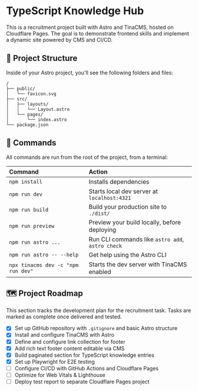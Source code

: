 # TypeScript Knowledge Hub

This is a recruitment project built with Astro and TinaCMS, hosted on Cloudflare Pages. The goal is to demonstrate frontend skills and implement a dynamic site powered by CMS and CI/CD.

## 🚀 Project Structure

Inside of your Astro project, you'll see the following folders and files:

```text
/
├── public/
│   └── favicon.svg
├── src/
│   ├── layouts/
│   │   └── Layout.astro
│   └── pages/
│       └── index.astro
└── package.json
```

## 🧞 Commands

All commands are run from the root of the project, from a terminal:

| Command                   | Action                                                                           |
| :------------------------ |:---------------------------------------------------------------------------------|
| `npm install`             | Installs dependencies                                                            |
| `npm run dev`             | Starts local dev server at `localhost:4321`                                      |
| `npm run build`           | Build your production site to `./dist/`                                          |
| `npm run preview`         | Preview your build locally, before deploying                                     |
| `npm run astro ...`       | Run CLI commands like `astro add`, `astro check`                                 |
| `npm run astro -- --help` | Get help using the Astro CLI                                                     |
| `npx tinacms dev -c "npm run dev"`| Starts the dev server with TinaCMS enabled|

## 🗺️ Project Roadmap

This section tracks the development plan for the recruitment task. Tasks are marked as complete once delivered and tested.

- [x] Set up GitHub repository with `.gitignore` and basic Astro structure
- [x] Install and configure TinaCMS with Astro
- [x] Define and configure link collection for footer
- [x] Add rich text footer content editable via CMS
- [x] Build paginated section for TypeScript knowledge entries
- [x] Set up Playwright for E2E testing
- [ ] Configure CI/CD with GitHub Actions and Cloudflare Pages
- [ ] Optimize for Web Vitals & Lighthouse
- [ ] Deploy test report to separate Cloudflare Pages project
